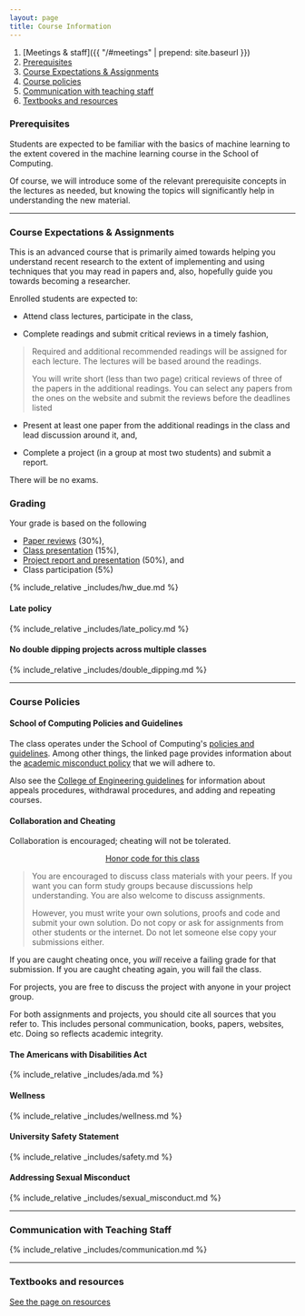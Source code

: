 ```yaml
---
layout: page
title: Course Information
---
```


1. [Meetings & staff]({{ "/#meetings" | prepend: site.baseurl }})
2. [Prerequisites](#prerequisites)
3. [Course Expectations & Assignments](#expectations)
4. [Course policies](#course-policies)
5. [Communication with teaching staff](#communication)
6. [Textbooks and resources](resources.html)

### Prerequisites
<a name="prerequisites">

Students are expected to be familiar with the basics of machine learning to the
extent covered in the machine learning course in the School of Computing.

Of course, we will introduce some of the relevant prerequisite concepts in the
lectures as needed, but knowing the topics will significantly help in
understanding the new material.

----

### Course Expectations & Assignments
<a name="expectations">

This is an advanced course that is primarily aimed towards helping you
understand recent research to the extent of implementing and using techniques
that you may read in papers and, also, hopefully guide you towards becoming a
researcher.

Enrolled students are expected to:

* Attend class lectures, participate in the class,

* Complete readings and submit critical reviews in a timely fashion,

> Required and additional recommended readings will be assigned for each
> lecture. The lectures will be based around the readings.
> 
> You will write short (less than two page) critical reviews of three of the
> papers in the additional readings. You can select any papers from the ones on
> the website and submit the reviews before the deadlines listed

* Present at least one paper from the additional readings in the class and lead
  discussion around it, and,
   
* Complete a project (in a group at most two students) and submit a
  report.

There will be no exams.

### Grading

Your grade is based on the following

- [Paper reviews](reviews-presentations.html#reviews) (30%),
- [Class presentation](reviews-presentations.html#presentations) (15%),
- [Project report and presentation](projects.html) (50%), and
- Class participation (5%)

{% include_relative _includes/hw_due.md %}

#### Late policy 

{% include_relative _includes/late_policy.md %}

#### No double dipping projects across multiple classes
{% include_relative _includes/double_dipping.md %}


----

### Course Policies
<a name="course-policies">

#### School of Computing Policies and Guidelines
   
The class operates under the School of Computing's [policies and
guidelines](http://www.cs.utah.edu/socguidelines/). Among other things, the
linked page provides information about the [academic misconduct
policy](http://www.cs.utah.edu/academic-misconduct/) that we will adhere to.

Also see the [College of Engineering
guidelines](https://www.coe.utah.edu/students/academic-affairs/academics/semester-guidelines/)
for information about appeals procedures, withdrawal procedures, and adding and
repeating courses.

#### Collaboration and Cheating

Collaboration is encouraged; cheating will not be tolerated.


<center><u>Honor code for this class</u></center>

> You are encouraged to discuss class materials with your peers. If
> you want you can form study groups because discussions help
> understanding. You are also welcome to discuss
> assignments. 
> 
> However, you must write your own solutions, proofs and code and
> submit your own solution. Do not copy or ask for assignments from
> other students or the internet. Do not let someone else copy your
> submissions either.

If you are caught cheating once, you *will* receive a failing grade
for that submission. If you are caught cheating again, you will fail
the class.
 
For projects, you are free to discuss the project with anyone in
your project group.
 
For both assignments and projects, you should cite all sources that
you refer to. This includes personal communication, books, papers,
websites, etc. Doing so reflects academic integrity.

#### The Americans with Disabilities Act

{% include_relative _includes/ada.md %}

#### Wellness

{% include_relative _includes/wellness.md %}

#### University Safety Statement

{% include_relative _includes/safety.md %}

#### Addressing Sexual Misconduct

{% include_relative _includes/sexual_misconduct.md %}



----

### Communication with Teaching Staff
<a name="communication">

{% include_relative _includes/communication.md %}

----

### Textbooks and resources

[See the page on resources](resources.html)
